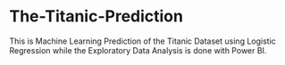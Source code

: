 # The-Titanic-Prediction
This is Machine Learning Prediction of the Titanic Dataset using Logistic Regression while the Exploratory Data Analysis is done with Power BI.
